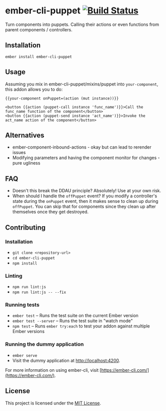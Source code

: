 ember-cli-puppet [![Build Status](https://travis-ci.org/andyhot/ember-cli-puppet.svg?branch=master)](https://travis-ci.org/andyhot/ember-cli-puppet)
==============================================================================

Turn components into puppets. Calling their actions or even functions from parent components / controllers.

Installation
------------------------------------------------------------------------------

```
ember install ember-cli-puppet
```


Usage
------------------------------------------------------------------------------

Assuming you mix in ember-cli-puppet/mixins/puppet into `your-component`, this addon allows you to do:
```
{{your-component onPuppet=(action (mut instance))}}

<button {{action (puppet-call instance 'func_name')}}>Call the func_name function of the component</button>
<button {{action (puppet-send instance 'act_name')}}>Invoke the act_name action of the component</button>
```

Alternatives
------------------------------------------------------------------------------

* ember-component-inbound-actions - okay but can lead to rerender issues
* Modifying parameters and having the component monitor for changes - pure ugliness

FAQ
------------------------------------------------------------------------------

* Doesn't this break the DDAU principle? Absolutely! Use at your own risk.
* When should I handle the `offPuppet` event? If you modify a controller's state during the `onPuppet` event, then it makes sense to clean up during `offPuppet`. You can skip that for components since they clean up after themselves once they get destroyed.


Contributing
------------------------------------------------------------------------------

### Installation

* `git clone <repository-url>`
* `cd ember-cli-puppet`
* `npm install`

### Linting

* `npm run lint:js`
* `npm run lint:js -- --fix`

### Running tests

* `ember test` – Runs the test suite on the current Ember version
* `ember test --server` – Runs the test suite in "watch mode"
* `npm test` – Runs `ember try:each` to test your addon against multiple Ember versions

### Running the dummy application

* `ember serve`
* Visit the dummy application at [http://localhost:4200](http://localhost:4200).

For more information on using ember-cli, visit [https://ember-cli.com/](https://ember-cli.com/).

License
------------------------------------------------------------------------------

This project is licensed under the [MIT License](LICENSE.md).
